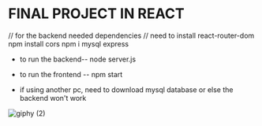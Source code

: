# FINAL PROJECT IN REACT
 // for the backend needed dependencies
// need to install react-router-dom
npm install cors
npm  i mysql express


* to run the backend--  node server.js
* to run the frontend -- npm start

* if using another pc, need to download mysql database or else the backend won't work



![giphy (2)](https://github.com/dingdingwall/final-project-in-react-js/assets/113763700/a95bc6d8-96b2-448a-b105-998631bdb574)

